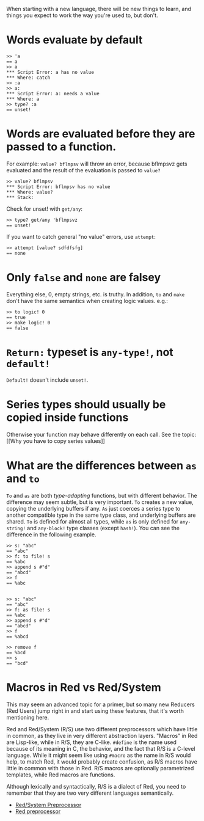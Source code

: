 When starting with a new language, there will be new things to learn, and things you expect to work the way you're used to, but don't. 

# Words evaluate by default

```Red
>> 'a
== a
>> a
*** Script Error: a has no value
*** Where: catch
>> :a
>> a:
*** Script Error: a: needs a value
*** Where: a
>> type? :a
== unset!
```
# Words are evaluated before they are passed to a function.
For example: `value? bflmpsv` will throw an error, because bflmpsvz gets evaluated and the result of the evaluation is passed to `value?`
```Red
>> value? bflmpsv
*** Script Error: bflmpsv has no value
*** Where: value?
*** Stack:
```

Check for unset! with `get/any`:
```Red
>> type? get/any 'bflmpsvz
== unset!
```
If you want to catch general "no value" errors, use `attempt`:
```Red
>> attempt [value? sdfdfsfg]
== none
```

# Only `false` and `none` are falsey

Everything else, 0, empty strings, etc. is truthy. In addition, `to` and `make` don't have the same semantics when creating logic values. e.g.:

```Red
>> to logic! 0
== true
>> make logic! 0
== false
```

# `Return:` typeset is `any-type!`, not `default!`

`Default!` doesn't include `unset!`.

# Series types should usually be copied inside functions

Otherwise your function may behave differently on each call. See the topic: [[Why you have to copy series values]]

# What are the differences between `as` and `to`

`To` and `as` are both _type-adapting_ functions, but with different behavior. The difference may seem subtle, but is very important. `To` creates a new value, copying the underlying buffers if any. `As` just coerces a series type to another compatible type in the same type class, and underlying buffers are shared. `To` is defined for almost all types, while `as` is only defined for `any-string!` and `any-block!` type classes (except `hash!`). You can see the difference in the following example.

```
>> s: "abc"
== "abc"
>> f: to file! s
== %abc
>> append s #"d"
== "abcd"
>> f
== %abc


>> s: "abc"
== "abc"
>> f: as file! s
== %abc
>> append s #"d"
== "abcd"
>> f
== %abcd

>> remove f
== %bcd
>> s
== "bcd"

```

# Macros in Red vs Red/System

This may seem an advanced topic for a primer, but so many new Reducers (Red Users) jump right in and start using these features, that it's worth mentioning here.

Red and Red/System (R/S) use two different preprocessors which have little in common, as they live in very different abstraction layers. "Macros" in Red are Lisp-like, while in R/S, they are C-like. `#define` is the name used because of its meaning in C, the behavior, and the fact that R/S is a C-level language. While it might seem like using `#macro` as the name in R/S would help, to match Red, it would probably create confusion, as R/S macros have little in common with those in Red. R/S macros are optionally parametrized templates, while Red macros are functions.

Although lexically and syntactically, R/S is a dialect of Red, you need to remember that they are two very different languages semantically.

- [Red/System Preprocessor](http://static.red-lang.org/red-system-specs.html#section-16)
- [Red preprocessor](https://doc.red-lang.org/en/preprocessor.html)